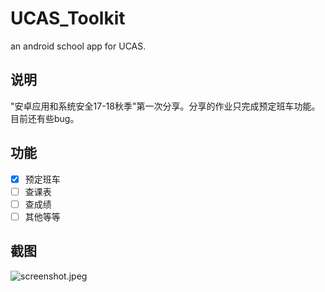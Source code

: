 # UCAS_Toolkit
an android school app for UCAS.

## 说明
"安卓应用和系统安全17-18秋季"第一次分享。分享的作业只完成预定班车功能。目前还有些bug。


## 功能
- [X] 预定班车
- [ ] 查课表
- [ ] 查成绩
- [ ] 其他等等

## 截图
![screenshot.jpeg]()
